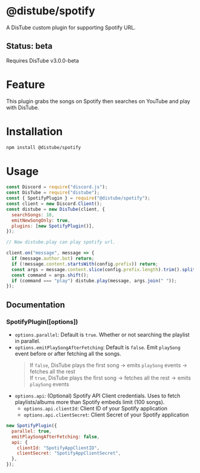 # @distube/spotify

A DisTube custom plugin for supporting Spotify URL.

## Status: beta

Requires DisTube v3.0.0-beta

# Feature

This plugin grabs the songs on Spotify then searches on YouTube and play with DisTube.

# Installation

```sh
npm install @distube/spotify
```

# Usage

```js
const Discord = require("discord.js");
const DisTube = require("distube");
const { SpotifyPlugin } = require("@distube/spotify");
const client = new Discord.Client();
const distube = new DisTube(client, {
  searchSongs: 10,
  emitNewSongOnly: true,
  plugins: [new SpotifyPlugin()],
});

// Now distube.play can play spotify url.

client.on("message", message => {
  if (message.author.bot) return;
  if (!message.content.startsWith(config.prefix)) return;
  const args = message.content.slice(config.prefix.length).trim().split(/ +/g);
  const command = args.shift();
  if (command === "play") distube.play(message, args.join(" "));
});
```

## Documentation

### SpotifyPlugin([options])

- `options.parallel`: Default is `true`. Whether or not searching the playlist in parallel.
- `options.emitPlaySongAfterFetching`: Default is `false`. Emit `playSong` event before or after fetching all the songs.
  > If `false`, DisTube plays the first song -> emits `playSong` events -> fetches all the rest\
  > If `true`, DisTube plays the first song -> fetches all the rest -> emits `playSong` events
- `options.api`: (Optional) Spotify API Client credentials. Uses to fetch playlists/albums more than Spotify embeds limit (100 songs).
  - `options.api.clientId`: Client ID of your Spotify application
  - `options.api.clientSecret`: Client Secret of your Spotify application

```js
new SpotifyPlugin({
  parallel: true,
  emitPlaySongAfterFetching: false,
  api: {
    clientId: "SpotifyAppClientID",
    clientSecret: "SpotifyAppClientSecret",
  },
});
```

